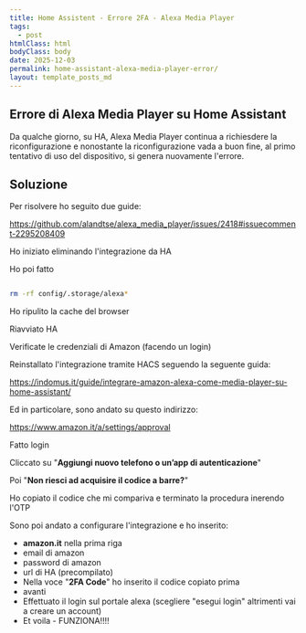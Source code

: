 ```yaml
---
title: Home Assistent - Errore 2FA - Alexa Media Player
tags:
  - post
htmlClass: html
bodyClass: body
date: 2025-12-03
permalink: home-assistant-alexa-media-player-error/
layout: template_posts_md
---
```


## Errore di Alexa Media Player su Home Assistant

Da qualche giorno, su HA, Alexa Media Player continua a richiesdere la riconfigurazione e nonostante la riconfigurazione vada a buon fine, al primo tentativo di uso del dispositivo, si genera nuovamente l'errore.

## Soluzione

Per risolvere ho seguito due guide:

https://github.com/alandtse/alexa_media_player/issues/2418#issuecomment-2295208409


Ho iniziato eliminando l'integrazione da HA

Ho poi fatto 

```bash

rm -rf config/.storage/alexa*

```

Ho ripulito la cache del browser

Riavviato HA

Verificate le credenziali di Amazon (facendo un login)

Reinstallato l'integrazione tramite HACS seguendo la seguente guida:

https://indomus.it/guide/integrare-amazon-alexa-come-media-player-su-home-assistant/

Ed in particolare, sono andato su questo indirizzo:

https://www.amazon.it/a/settings/approval

Fatto login

Cliccato su "**Aggiungi nuovo telefono o un’app di autenticazione**"

Poi "**Non riesci ad acquisire il codice a barre?**"

Ho copiato il codice che mi compariva e terminato la procedura inerendo l'OTP

Sono poi andato a configurare l'integrazione e ho inserito:

* **amazon.it** nella prima riga
* email di amazon
* password di amazon
* url di HA (precompilato)
* Nella voce "**2FA Code**" ho inserito il codice copiato prima 
* avanti
* Effettuato il login sul portale alexa (scegliere "esegui login" altrimenti vai a creare un account)
* Et voila - FUNZIONA!!!!

